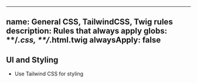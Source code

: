 <!-- Styling Rules -->
---
name: General CSS, TailwindCSS, Twig rules
description: Rules that always apply
globs: **/*.css, **/*.html.twig
alwaysApply: false
---
## UI and Styling
- Use Tailwind CSS for styling
<!-- /Styling Rules -->
